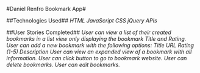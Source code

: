 #Daniel Renfro Bookmark App#

##Technologies Used##
*HTML*
*JavaScript*
*CSS*
*jQuery*
*APIs*

##User Stories Completed##
*User can view a list of their created bookmarks in a list view only displaying the bookmark Title and Rating.*
*User can add a new bookmark with the following options:*
  *Title*
  *URL*
  *Rating (1-5)*
  *Description*
*User can view an expanded view of a bookmark with all information.*
*User can click button to go to bookmark website.*
*User can delete bookmarks.*
*User can edit bookmarks.*
